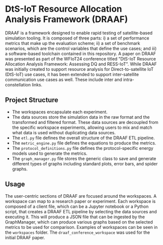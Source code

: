 # DtS-IoT Resource Allocation Analysis Framework (DRAAF)

DRAAF is a framework designed to enable rapid testing of satellite-based simulation tooling. It is composed of three parts: i) a set of performance metrics that make up the evaluation scheme; ii) a set of benchmark scenarios, which are the control variables that define the use cases; and iii) a software-based toolchain contained in this repository. A paper on DRAAF was presented as part of the WFIoT24 conference titled "DtS-IoT Resource Allocation Analysis Framework: Assessing DQ and RESS-IoT". While DRAAF was initially created to support resource analysis for Direct-to-satellite IoT (DtS-IoT) use cases, it has been extended to support inter-satellite communication use cases as well. These include inter and intra-constellation links.

## Project Structure

- The workspaces encapsulate each experiment.
- The data sources store the simulation data in the raw format and the transformed and filtered format. These data sources are decoupled from the specific workspace experiments, allowing users to mix and match what data is used without duplicating data sources.
- The `etl.py` file defines the overall structure of the DRAAF ETL pipeline.
- The `metric_engine.py` file defines the equations to produce the metrics.
- The `protocol_definitions.py` file defines the protocol-specific energy models used to generate the metrics.
- The `graph_manager.py` file stores the generic class to save and generate different types of graphs including standard plots, error bars, and spider graphs.

## Usage

The user-centric sections of DRAAF are focused around the workspaces. A workspace can map to a research paper or experiment. Each workspace is composed of a client file, which can be a Jupyter notebook or a Python script, that creates a DRAAF ETL pipeline by selecting the data sources and executing it. This will produce a JSON file that can be ingested by the GraphManager, which can produce various graphs based on the selected metrics to be used for comparison. Examples of workspaces can be seen in the `workspaces` folder. The `draaf_conference_workspace` was used for the initial DRAAF paper.